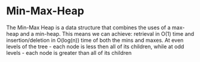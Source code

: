 # Min-Max-Heap


The Min-Max Heap is a data structure that combines the uses of a max-heap and a min-heap. 
This means we can achieve:
retrieval in O(1) time and 
insertion/deletion in O(log(n)) time of both the mins and maxes. 
At even levels of the tree - each node is less then all of its children, 
while at odd levels - each node is greater than all of its children
